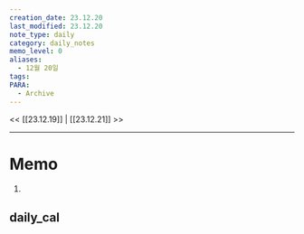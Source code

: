 ```yaml
---
creation_date: 23.12.20
last_modified: 23.12.20
note_type: daily
category: daily_notes
memo_level: 0
aliases:
  - 12월 20일
tags: 
PARA:
  - Archive
---
```


<< [[23.12.19]] | [[23.12.21]] >>

---
# Memo
1.  

## daily_cal
